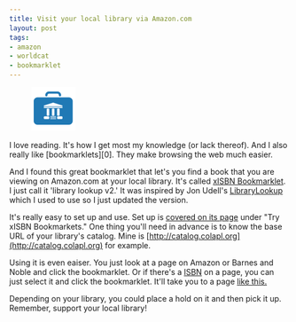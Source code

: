 ```yaml
---
title: Visit your local library via Amazon.com
layout: post
tags:
- amazon
- worldcat
- bookmarklet
---
```

<figure class="left">
<img src="/images/20100130.gif" width="79" height="79"/>
</figure>
I love reading.  It's how I get most my knowledge (or lack thereof).  And I
also really like [bookmarklets][0].  They make browsing the web much easier.

And I found this great bookmarklet that let's you find a book that you are
viewing on Amazon.com at your local library.  It's called [xISBN
Bookmarklet][1].  I just call it 'library lookup v2.'  It was inspired by Jon
Udell's [LibraryLookup](http://jonudell.net/LibraryLookupGenerator.html) which
I used to use so I just updated the version.

It's really easy to set up and use.  Set up is [covered on its page][1] under
&quot;Try xISBN Bookmarkets.&quot; One thing you'll need in advance is to know
the base URL of your library's catalog.  Mine is
[http://catalog.colapl.org](http://catalog.colapl.org) for example.

Using it is even eaiser.  You just look at a page on Amazon or Barnes and
Noble and click the bookmarklet.  Or if there's a [ISBN][3] on a page, you can just
select it and click the bookmarklet.  It'll take you to a page [like
this.][2]

Depending on your library, you could place a hold on it and then pick it up.
Remember, support your local library!


  [0]: http://en.wikipedia.org/wiki/Bookmarklet "What is a bookmarklet?"
  [1]: http://xisbn.worldcat.org/liblook2/index.htm "xISBN Bookmarket"
  [2]: http://xisbn.worldcat.org/liblook/resolve.htm?res_id=http://catalog.colapl.org/&rft.isbn=1878424076&url_ver=Z39.88-2004&rft_val_fmt=info:ofi/fmt:kev:mtx:book  "Seth Speaks"
  [3]: http://en.wikipedia.org/wiki/International_Standard_Book_Number "ISBN"
